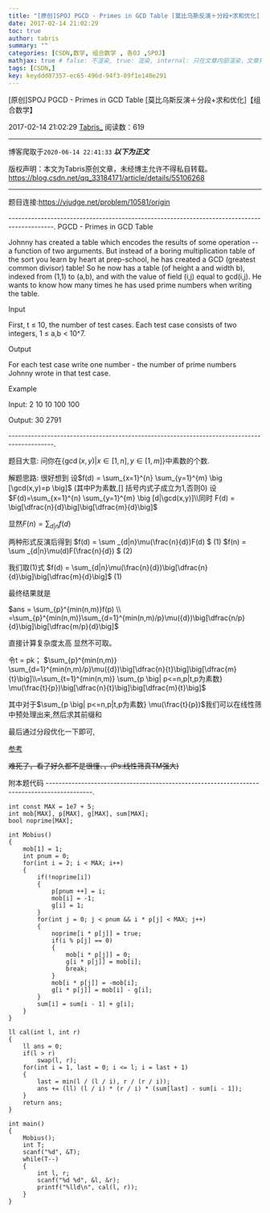 ```yaml
---
title: "[原创]SPOJ PGCD - Primes in GCD Table [莫比乌斯反演＋分段+求和优化]【组合数学】"
date: 2017-02-14 21:02:29
toc: true
author: tabris
summary: ""
categories: [CSDN,数学, 组合数学 , 各OJ ,SPOJ]
mathjax: true # false: 不渲染, true: 渲染, internal: 只在文章内部渲染，文章列表中不渲染
tags: [CSDN,]
key: keyddd07357-ec65-496d-94f3-89f1e140e291
---
```


[原创]SPOJ PGCD - Primes in GCD Table [莫比乌斯反演＋分段+求和优化]【组合数学】

2017-02-14 21:02:29  [Tabris_](https://me.csdn.net/qq_33184171) 阅读数：619

---

博客爬取于`2020-06-14 22:41:33`
***以下为正文***

版权声明：本文为Tabris原创文章，未经博主允许不得私自转载。
https://blog.csdn.net/qq_33184171/article/details/55106268

<!-- more -->

---

题目连接:https://vjudge.net/problem/10581/origin

--------------------------------------------------------------------------------------------.
PGCD - Primes in GCD Table

Johnny has created a table which encodes the results of some operation -- a function of two arguments. But instead of a boring multiplication table of the sort you learn by heart at prep-school, he has created a GCD (greatest common divisor) table! So he now has a table (of height a and width b), indexed from (1,1) to (a,b), and with the value of field (i,j) equal to gcd(i,j). He wants to know how many times he has used prime numbers when writing the table.

Input

First, t ≤ 10, the number of test cases. Each test case consists of two integers, 1 ≤ a,b < 10^7.

Output

For each test case write one number - the number of prime numbers Johnny wrote in that test case.

Example

Input:
2
10 10
100 100

Output:
30
2791

--------------------------------------------------------------------------------------------.

题目大意:
问你在$\{\gcd{(x,y)}\big | x \in [1,n] ,y\in [1,m]\}$中素数的个数.

解题思路:
很好想到
设$f(d) = \sum_{x=1}^{n} \sum_{y=1}^{m} \big [\gcd(x,y)=p \big]$  (其中P为素数,[] 括号内式子成立为1,否则0)
设$F(d)=\sum_{x=1}^{n} \sum_{y=1}^{m} \big [d|\gcd(x,y)]\\同时 F(d) = \big[\dfrac{n}{d}\big]\big[\dfrac{m}{d}\big]$

显然$F(n) = \sum_{d|n}f(d)$

两种形式反演后得到
$f(d) = \sum _{d|n}\mu(\frac{n}{d})F(d)  $ (1)
$f(n) = \sum _{d|n}\mu(d)F(\frac{n}{d})  $ (2)

我们取(1)式
$f(d) = \sum_{d|n}\mu(\frac{n}{d})\big[\dfrac{n}{d}\big]\big[\dfrac{m}{d}\big]$ (1)

最终结果就是

$ans = \sum_{p}^{min(n,m)}f(p)  \\ =\sum_{p}^{min(n,m)}\sum_{d=1}^{min(n,m)/p}\mu({d})\big[\dfrac{n/p}{d}\big]\big[\dfrac{m/p}{d}\big]$

直接计算复杂度太高 显然不可取。

令t = pk；
$\sum_{p}^{min(n,m)} \sum_{d=1}^{min(n,m)/p}\mu({d})\big[\dfrac{n}{t}\big]\big[\dfrac{m}{t}\big]\\=\sum_{t=1}^{min(n,m)} \sum_{p \big| p<=n,p|t,p为素数} \mu(\frac{t}{p})\big[\dfrac{n}{t}\big]\big[\dfrac{m}{t}\big]$


其中对于$\sum_{p \big| p<=n,p|t,p为素数} \mu(\frac{t}{p})$我们可以在线性筛中预处理出来,然后求其前缀和

最后通过分段优化一下即可,

[参考](http://blog.csdn.net/tc_to_top/article/details/47804647)

~~难死了，看了好久都不是很懂、，(Ps:线性筛真TM强大)~~

附本题代码
--------------------------------------------------------------------------------------------.
```
int const MAX = 1e7 + 5;
int mob[MAX], p[MAX], g[MAX], sum[MAX];
bool noprime[MAX];

int Mobius()
{
    mob[1] = 1;
    int pnum = 0;
    for(int i = 2; i < MAX; i++)
    {
        if(!noprime[i])
        {
            p[pnum ++] = i;
            mob[i] = -1;
            g[i] = 1;
        }
        for(int j = 0; j < pnum && i * p[j] < MAX; j++)
        {
            noprime[i * p[j]] = true;
            if(i % p[j] == 0)
            {
                mob[i * p[j]] = 0;
                g[i * p[j]] = mob[i];
                break; 
            }
            mob[i * p[j]] = -mob[i];
            g[i * p[j]] = mob[i] - g[i];
        }
        sum[i] = sum[i - 1] + g[i];
    }
}

ll cal(int l, int r)
{
    ll ans = 0;
    if(l > r)
        swap(l, r);
    for(int i = 1, last = 0; i <= l; i = last + 1)
    {
        last = min(l / (l / i), r / (r / i));
        ans += (ll) (l / i) * (r / i) * (sum[last] - sum[i - 1]);
    }
    return ans;
}

int main()
{
    Mobius();
    int T;
    scanf("%d", &T);
    while(T--)
    {
        int l, r;
        scanf("%d %d", &l, &r);
        printf("%lld\n", cal(l, r));
	}  
}
```
